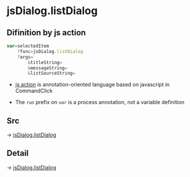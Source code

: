 # jsDialog.listDialog

## Difinition by js action

```js.js
var=selectedItem
	?func=jsDialog.listDialog
	?args=
		&titleString=
		&messageString=
		&listSourceString=
```

- [js action](#) is annotation-oriented language based on javascript in CommandClick

- The `run` prefix on `var` is a process annotation, not a variable definition

## Src

-> [jsDialog.listDialog](https://github.com/puutaro/CommandClick/blob/master/app/src/main/java/com/puutaro/commandclick/fragment_lib/terminal_fragment/js_interface/dialog/JsDialog.kt#L96)

## Detail

-> [jsDialog.listDialog](https://github.com/puutaro/CommandClick/blob/master/md/developer/js_interface/details/dialog/JsDialog/listDialog.md)

